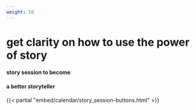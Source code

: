 ```yaml
---
weight: 10
---
```

# get clarity on how to use the power of story
#### story session to become
#### a better storyteller

{{< partial "embed/calendar/story_session-buttons.html" >}}
